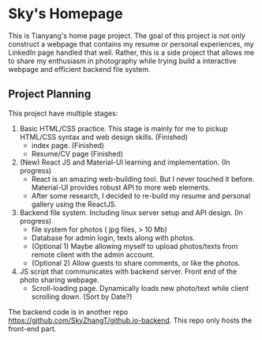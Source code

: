 # Sky's Homepage

This is Tianyang's home page project. The goal of this project is not only construct a webpage that contains my resume or personal experiences, my LinkedIn page handled that well. Rather, this is a side project that allows me to share my enthusiasm in photography while trying build a interactive webpage and efficient backend file system.

## Project Planning

This project have multiple stages:<br>

1. Basic HTML/CSS practice. This stage is mainly for me to pickup HTML/CSS syntax and web design skills. (Finished)
   - index page. (Finished)
   - Resume/CV page (Finished)
2. (New) React JS and Material-UI learning and implementation. (In progress)
   - React is an amazing web-building tool. But I never touched it before. Material-UI provides robust API to more web elements.
   - After some research, I decided to re-build my resume and personal gallery using the ReactJS.
3. Backend file system. Including linux server setup and API design. (In progress)
   - file system for photos ( jpg files, > 10 Mb)
   - Database for admin login, texts along with photos.
   - (Optional 1) Maybe allowing myself to upload photos/texts from remote client with the admin account.
   - (Optional 2) Allow guests to share comments, or like the photos.
4. JS script that communicates with backend server. Front end of the photo sharing webpage.
   - Scroll-loading page. Dynamically loads new photo/text while client scrolling down. (Sort by Date?)

The backend code is in another repo <link>https://github.com/SkyZhangT/github.io-backend</link>. This repo only hosts the front-end part.
